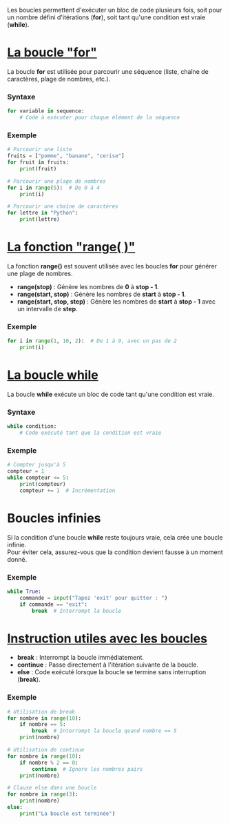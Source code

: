 Les boucles permettent d'exécuter un bloc de code plusieurs fois, soit pour un nombre défini d'itérations (**for**), soit tant qu'une condition est vraie (**while**).
# <u>La boucle "**for**" </u>
La boucle **for** est utilisée pour parcourir une séquence (liste, chaîne de caractères, plage de nombres, etc.).

### Syntaxe
```py
for variable in sequence:
    # Code à exécuter pour chaque élément de la séquence
```
### Exemple
```py
# Parcourir une liste
fruits = ["pomme", "banane", "cerise"]
for fruit in fruits:
    print(fruit)

# Parcourir une plage de nombres
for i in range(5):  # De 0 à 4
    print(i)

# Parcourir une chaîne de caractères
for lettre in "Python":
    print(lettre)
```
# <u>La fonction "**range( )**"</u>
La fonction **range()** est souvent utilisée avec les boucles **for** pour générer une plage de nombres.

- **range(stop)** : Génère les nombres de **0** à **stop - 1**.
- **range(start, stop)** : Génère les nombres de **start** à **stop - 1**.
- **range(start, stop, step)** : Génère les nombres de **start** à **stop - 1** avec un intervalle de **step**.

### Exemple
```py
for i in range(1, 10, 2):  # De 1 à 9, avec un pas de 2
    print(i)
```
# <u>La boucle **while**</u>
La boucle **while** exécute un bloc de code tant qu'une condition est vraie.

### Syntaxe
```py
while condition:
    # Code exécuté tant que la condition est vraie
```
### Exemple
```py
# Compter jusqu'à 5
compteur = 1
while compteur <= 5:
    print(compteur)
    compteur += 1  # Incrémentation
```
# Boucles infinies
Si la condition d'une boucle **while** reste toujours vraie, cela crée une boucle infinie.  
Pour éviter cela, assurez-vous que la condition devient fausse à un moment donné.

### Exemple
```py
while True:
    commande = input("Tapez 'exit' pour quitter : ")
    if commande == "exit":
        break  # Interrompt la boucle
```
# <u>Instruction utiles avec les boucles</u>
- **break** : Interrompt la boucle immédiatement.
- **continue** : Passe directement à l'itération suivante de la boucle.
- **else** : Code exécuté lorsque la boucle se termine sans interruption (**break**).

### Exemple
```py
# Utilisation de break
for nombre in range(10):
    if nombre == 5:
        break  # Interrompt la boucle quand nombre == 5
    print(nombre)

# Utilisation de continue
for nombre in range(10):
    if nombre % 2 == 0:
        continue  # Ignore les nombres pairs
    print(nombre)

# Clause else dans une boucle
for nombre in range(3):
    print(nombre)
else:
    print("La boucle est terminée")
```
